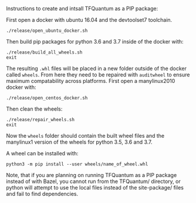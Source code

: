 Instructions to create and intsall TFQuantum as a PIP package:

First open a docker with ubuntu 16.04 and the devtoolset7 toolchain.
```
./release/open_ubuntu_docker.sh
```
Then build pip packages for python 3.6 and 3.7 inside of the docker with:
```
./release/build_all_wheels.sh
exit
```

The resulting `.whl` files will be placed in a new folder outside of the docker called
`wheels`. From here they need to be repaired with `auditwheel` to ensure maximum
compatability across platforms. First open a manylinux2010 docker with:

```
./release/open_centos_docker.sh
```
Then clean the wheels:
```
./release/repair_wheels.sh
exit
```

Now the `wheels` folder should contain the built wheel files and the manylinux1
version of the wheels for python 3.5, 3.6 and 3.7.

A wheel can be installed with:
```
python3 -m pip install --user wheels/name_of_wheel.whl
```

Note, that if you are planning on running TFQuantum as a PIP package instead of
with Bazel, you cannot run from the TFQuantum/ directory, or python will attempt
to use the local files instead of the site-package/ files and fail to find
dependencies.
